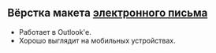 ## Вёрстка макета [электронного письма](https://www.figma.com/file/KlPnZr5uRP0werYiiKYHb9/10%2B-Free-Email-Templates-(Community)?node-id=1%3A534)

- Работает в Outlook'е.
- Хорошо выглядит на мобильных устройствах.
